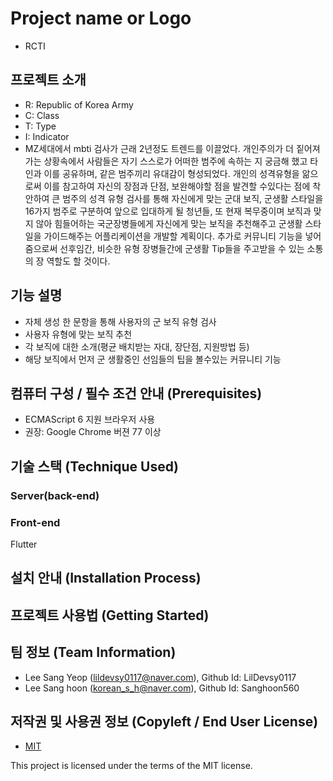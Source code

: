 
# Project name or Logo
- RCTI

## 프로젝트 소개
- R: Republic of Korea Army
- C: Class
- T: Type
- I: Indicator
- MZ세대에서 mbti 검사가 근래 2년정도 트렌드를 이끌었다. 개인주의가 더 짙어져가는 상황속에서 사람들은 자기 스스로가 어떠한 범주에 속하는 지 궁금해 했고 타인과 이를 공유하며, 같은 범주끼리 유대감이 형성되었다. 개인의 성격유형을 앎으로써 이를 참고하여 자신의 장점과 단점, 보완해야할 점을 발견할 수있다는 점에 착안하여 큰 범주의 성격 유형 검사를 통해 자신에게 맞는 군대 보직, 군생활 스타일을 16가지 범주로 구분하여 앞으로 입대하게 될 청년들, 또 현재 복무중이며 보직과 맞지 않아 힘들어하는 국군장병들에게 자신에게 맞는 보직을 추천해주고 군생활 스타일을 가이드해주는 어플리케이션을 개발할 계획이다. 추가로 커뮤니티 기능을 넣어줌으로써 선후임간, 비슷한 유형 장병들간에 군생활 Tip들을 주고받을 수 있는 소통의 장 역할도 할 것이다.

## 기능 설명
 - 자체 생성 한 문항을 통해 사용자의 군 보직 유형 검사
 - 사용자 유형에 맞는 보직 추천
 - 각 보직에 대한 소개(평균 배치받는 자대, 장단점, 지원방법 등)
 - 해당 보직에서 먼저 군 생활중인 선임들의 팁을 볼수있는 커뮤니티 기능

## 컴퓨터 구성 / 필수 조건 안내 (Prerequisites)
* ECMAScript 6 지원 브라우저 사용
* 권장: Google Chrome 버젼 77 이상

## 기술 스택 (Technique Used) 
### Server(back-end)

 
### Front-end
   Flutter

## 설치 안내 (Installation Process)


## 프로젝트 사용법 (Getting Started)

 
## 팀 정보 (Team Information)
- Lee Sang Yeop (lildevsy0117@naver.com), Github Id: LilDevsy0117
- Lee Sang hoon (korean_s_h@naver.com), Github Id: Sanghoon560

## 저작권 및 사용권 정보 (Copyleft / End User License)
 * [MIT](https://github.com/osam2020-WEB/Sample-ProjectName-TeamName/blob/master/license.md)

This project is licensed under the terms of the MIT license.

